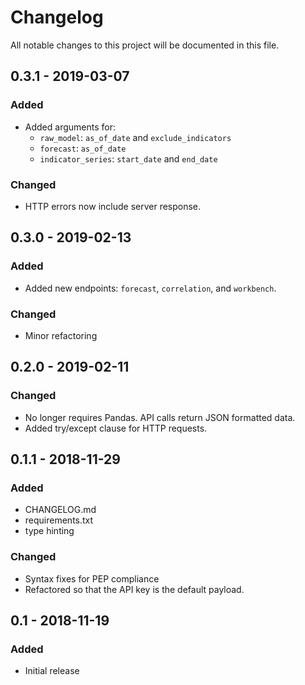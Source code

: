 # Changelog
All notable changes to this project will be documented in this file.

## 0.3.1 - 2019-03-07
### Added
- Added arguments for:
    - `raw_model`: `as_of_date` and `exclude_indicators`
    - `forecast`: `as_of_date`
    - `indicator_series`: `start_date` and `end_date`
### Changed
- HTTP errors now include server response.

## 0.3.0 - 2019-02-13
### Added
- Added new endpoints: `forecast`, `correlation`, and `workbench`.
### Changed
- Minor refactoring

## 0.2.0 - 2019-02-11
### Changed
- No longer requires Pandas. API calls return JSON formatted data.
- Added try/except clause for HTTP requests.

## 0.1.1 - 2018-11-29
### Added
- CHANGELOG.md
- requirements.txt
- type hinting

### Changed
- Syntax fixes for PEP compliance
- Refactored so that the API key is the default payload.

## 0.1 - 2018-11-19
### Added
- Initial release
